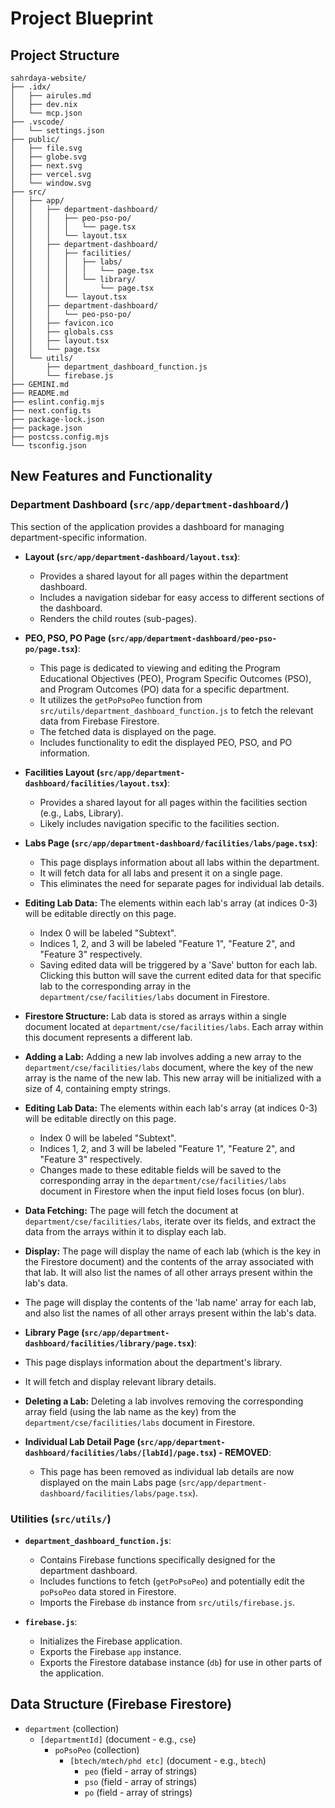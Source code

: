 # Project Blueprint

## Project Structure
```
sahrdaya-website/
├── .idx/
│   ├── airules.md
│   ├── dev.nix
│   └── mcp.json
├── .vscode/
│   └── settings.json
├── public/
│   ├── file.svg
│   ├── globe.svg
│   ├── next.svg
│   ├── vercel.svg
│   └── window.svg
├── src/
│   ├── app/
│   │   ├── department-dashboard/
│   │   │   ├── peo-pso-po/
│   │   │   │   └── page.tsx
│   │   │   └── layout.tsx
│   │   ├── department-dashboard/
│   │   │   ├── facilities/
│   │   │   │   ├── labs/
│   │   │   │   │   └── page.tsx
│   │   │   │   └── library/
│   │   │   │       └── page.tsx
│   │   │   └── layout.tsx
│   │   ├── department-dashboard/
│   │   │   └── peo-pso-po/
│   │   ├── favicon.ico
│   │   ├── globals.css
│   │   ├── layout.tsx
│   │   └── page.tsx
│   └── utils/
│       ├── department_dashboard_function.js
│       └── firebase.js
├── GEMINI.md
├── README.md
├── eslint.config.mjs
├── next.config.ts
├── package-lock.json
├── package.json
├── postcss.config.mjs
└── tsconfig.json
```
## New Features and Functionality

### Department Dashboard (`src/app/department-dashboard/`)

This section of the application provides a dashboard for managing department-specific information.

*   **Layout (`src/app/department-dashboard/layout.tsx`)**:
    *   Provides a shared layout for all pages within the department dashboard.
    *   Includes a navigation sidebar for easy access to different sections of the dashboard.
    *   Renders the child routes (sub-pages).

*   **PEO, PSO, PO Page (`src/app/department-dashboard/peo-pso-po/page.tsx`)**:
    *   This page is dedicated to viewing and editing the Program Educational Objectives (PEO), Program Specific Outcomes (PSO), and Program Outcomes (PO) data for a specific department.
    *   It utilizes the `getPoPsoPeo` function from `src/utils/department_dashboard_function.js` to fetch the relevant data from Firebase Firestore.
    *   The fetched data is displayed on the page.
    *   Includes functionality to edit the displayed PEO, PSO, and PO information.

*   **Facilities Layout (`src/app/department-dashboard/facilities/layout.tsx`)**:
    *   Provides a shared layout for all pages within the facilities section (e.g., Labs, Library).
    *   Likely includes navigation specific to the facilities section.

*   **Labs Page (`src/app/department-dashboard/facilities/labs/page.tsx`)**:
    *   This page displays information about all labs within the department.
    *   It will fetch data for all labs and present it on a single page.
    *   This eliminates the need for separate pages for individual lab details.
*   **Editing Lab Data:** The elements within each lab's array (at indices 0-3) will be editable directly on this page.
    *   Index 0 will be labeled "Subtext".
    *   Indices 1, 2, and 3 will be labeled "Feature 1", "Feature 2", and "Feature 3" respectively.
    *   Saving edited data will be triggered by a 'Save' button for each lab. Clicking this button will save the current edited data for that specific lab to the corresponding array in the `department/cse/facilities/labs` document in Firestore.
*   **Firestore Structure:** Lab data is stored as arrays within a single document located at `department/cse/facilities/labs`. Each array within this document represents a different lab.
*   **Adding a Lab:** Adding a new lab involves adding a new array to the `department/cse/facilities/labs` document, where the key of the new array is the name of the new lab. This new array will be initialized with a size of 4, containing empty strings.
*   **Editing Lab Data:** The elements within each lab's array (at indices 0-3) will be editable directly on this page.
    *   Index 0 will be labeled "Subtext".
    *   Indices 1, 2, and 3 will be labeled "Feature 1", "Feature 2", and "Feature 3" respectively.
    *   Changes made to these editable fields will be saved to the corresponding array in the `department/cse/facilities/labs` document in Firestore when the input field loses focus (on blur).
*   **Data Fetching:** The page will fetch the document at `department/cse/facilities/labs`, iterate over its fields, and extract the data from the arrays within it to display each lab.
*   **Display:** The page will display the name of each lab (which is the key in the Firestore document) and the contents of the array associated with that lab. It will also list the names of all other arrays present within the lab's data.
*   The page will display the contents of the 'lab name' array for each lab, and also list the names of all other arrays present within the lab's data.
 
*   **Library Page (`src/app/department-dashboard/facilities/library/page.tsx`)**:
*   This page displays information about the department's library.
*   It will fetch and display relevant library details.
*   **Deleting a Lab:** Deleting a lab involves removing the corresponding array field (using the lab name as the key) from the `department/cse/facilities/labs` document in Firestore.
  
*   **Individual Lab Detail Page (`src/app/department-dashboard/facilities/labs/[labId]/page.tsx`) - REMOVED**:
    *   This page has been removed as individual lab details are now displayed on the main Labs page (`src/app/department-dashboard/facilities/labs/page.tsx`).




### Utilities (`src/utils/`)

*   **`department_dashboard_function.js`**:
    *   Contains Firebase functions specifically designed for the department dashboard.
    *   Includes functions to fetch (`getPoPsoPeo`) and potentially edit the `poPsoPeo` data stored in Firestore.
    *   Imports the Firebase `db` instance from `src/utils/firebase.js`.

*   **`firebase.js`**:
    *   Initializes the Firebase application.
    *   Exports the Firebase `app` instance.
    *   Exports the Firestore database instance (`db`) for use in other parts of the application.

## Data Structure (Firebase Firestore)

*   `department` (collection)
    *   `[departmentId]` (document - e.g., `cse`)
        *   `poPsoPeo` (collection)
            *   `[btech/mtech/phd etc]` (document - e.g., `btech`)
                *   `peo` (field - array of strings)
                *   `pso` (field - array of strings)
                *   `po` (field - array of strings)